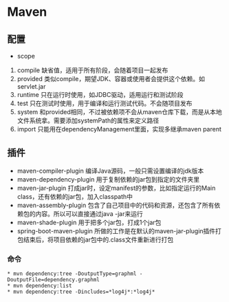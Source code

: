 # Maven

## 配置
* scope
1. compile
    缺省值，适用于所有阶段，会随着项目一起发布
2. provided
    类似compile，期望JDK、容器或使用者会提供这个依赖。如servlet.jar
3. runtime
    只在运行时使用，如JDBC驱动，适用运行和测试阶段
4. test
    只在测试时使用，用于编译和运行测试代码。不会随项目发布
5. system
    和provided相同，不过被依赖项不会从maven仓库下载，而是从本地文件系统拿。需要添加systemPath的属性来定义路径
6. import
    只能用在dependencyManagement里面，实现多继承maven parent
    


## 插件
* maven-compiler-plugin
    编译Java源码，一般只需设置编译的jdk版本
* maven-dependency-plugin
    用于复制依赖的jar包到指定的文件夹里
* maven-jar-plugin
    打成jar时，设定manifest的参数，比如指定运行的Main class，还有依赖的jar包，加入classpath中
* maven-assembly-plugin
    包含了自己项目中的代码和资源，还包含了所有依赖包的内容。所以可以直接通过java -jar来运行
* maven-shade-plugin
    用于把多个jar包，打成1个jar包
* spring-boot-maven-plugin
    所做的工作是在默认的maven-jar-plugin插件打包结束后，将项目依赖的jar包中的.class文件重新进行打包
  
### 命令
    * mvn dependency:tree -DoutputType=graphml -DoutputFile=dependency.graphml
    * mvn dependency:list
    * mvn dependency:tree -Dincludes=*log4j*:*log4j*
